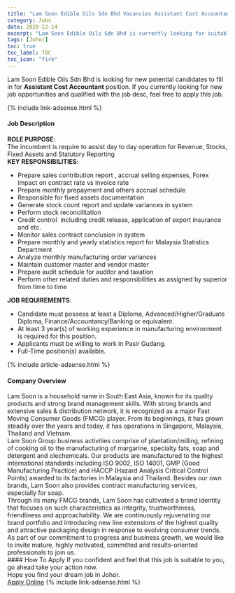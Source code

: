```yaml
---
title: "Lam Soon Edible Oils Sdn Bhd Vacancies Assistant Cost Accountant" 
category: Jobs 
date: 2020-12-14 
excerpt: "Lam Soon Edible Oils Sdn Bhd is currently looking for suitable person to fill in the Assistant Cost Accountant which positioned at Johor" 
tags: [Johor] 
toc: true 
toc_label: TOC 
toc_icon: "fire" 
--- 
```


<p>Lam Soon Edible Oils Sdn Bhd is looking for new potential candidates to fill in for <b>Assistant Cost Accountant</b> position. If you currently looking for new job opportunities and qualified with the job desc, feel free to apply this job.
</p>{% include link-adsense.html %} 
<div><div><div><h4>Job Description</h4></div></div><div><div><span><div><div><strong>ROLE PURPOSE</strong>:</div><div>The incumbent is require to assist day to day operation for Revenue, Stocks, Fixed Assets and Statutory Reporting</div><div><strong>KEY RESPONSIBILITIES</strong>:</div><ul><li>Prepare sales contribution report , accrual selling expenses, Forex impact on contract rate vs invoice rate</li><li>Prepare monthly prepayment and others accrual schedule</li><li>Responsible for fixed assets documentation</li><li>Generate stock count report and update variances in system</li><li>Perform stock reconcilitation</li><li>Credit control&#160; including credit release, application of export insurance and etc.</li><li>Monitor sales contract conclusion in system</li><li>Prepare monthly and yearly statistics report for Malaysia Statistics Department</li><li>Analyze monthly manufacturing order variances</li><li>Maintain customer master and vendor master</li><li>Prepare audit schedule for auditor and taxation</li><li>Perform other related duties and responsibilities as assigned by superior from time to time</li></ul><div><strong>JOB REQUIREMENTS</strong>:</div><ul><li>Candidate must possess at least a Diploma, Advanced/Higher/Graduate Diploma, Finance/Accountancy/Banking or equivalent.</li><li>At least 3 year(s) of working experience in manufacturing environment is required for this position.</li><li>Applicants must be willing to work in Pasir Gudang.</li><li>Full-Time position(s) available.</li></ul></div></span></div></div></div> 
{% include article-adsense.html %} 
<div><div><div><h4>Company Overview</h4></div></div><div><div><span><div><div>
	Lam Soon is a household name in South East Asia, known for its quality products and strong brand management skills. With strong brands and extensive sales &amp; distribution network, it is recognized as a major Fast Moving Consumer Goods (FMCG) player. From its beginnings, it has grown steadily over the years and today, it has operations in Singapore, Malaysia, Thailand and Vietnam.</div>
<div>
	Lam Soon Group business activities comprise of plantation/milling, refining of cooking oil to the manufacturing of margarine, specialty fats, soap and detergent and olechemicals. Our products are manufactured to the highest international standards including ISO 9002, ISO 14001, GMP (Good Manufacturing Practice) and HACCP (Hazard Analysis Critical Control Points) awarded to its factories in Malaysia and Thailand. Besides our own brands, Lam Soon also provides contract manufacturing services, especially for soap.</div>
<div>
	Through its many FMCG brands, Lam Soon has cultivated a brand identity that focuses on such characteristics as integrity, trustworthiness, friendliness and approachability. We are continuously rejuvenating our brand portfolio and introducing new line extensions of the highest quality and attractive packaging design in response to evolving consumer trends.</div>
<div>
	As part of our commitment to progress and business growth, we would like to invite mature, highly motivated, committed and results-oriented professionals to join us.</div></div></span></div></div></div> 
#### How To Apply 
If you confident and feel that this job is suitable to you, go ahead take your action now. <br/> 
Hope you find your dream job in Johor. <br/> 
<a href="https://www.jobstreet.com.my/en/job/assistant-cost-accountant-4443563?jobId=jobstreet-my-job-4443563&sectionRank=12&token=0~e52c60fe-3d70-4cd0-a935-34fb5807d499&fr=SRP%20View%20In%20New%20Ta" class="btn btn--info" target="_blank" rel="nofollow noopenner">Apply Online</a> 
{% include link-adsense.html %} 